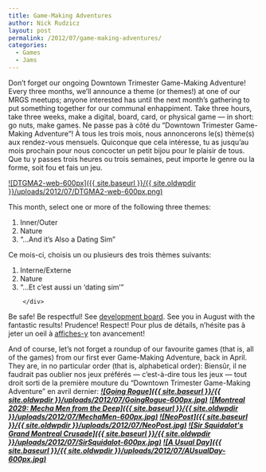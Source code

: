 ```yaml
---
title: Game-Making Adventures
author: Nick Rudzicz
layout: post
permalink: /2012/07/game-making-adventures/
categories:
  - Games
  - Jams
---
```


Don&#8217;t forget our ongoing Downtown Trimester Game-Making Adventure! Every three months, we&#8217;ll announce a theme (or themes!) at one of our MRGS meetups; anyone interested has until the next month&#8217;s gathering to put something together for our communal enhappiment. Take three hours, take three weeks, make a digital, board, card, or physical game &#8212; in short: go nuts, make games.</div>
Ne passe pas &agrave; c&ocirc;t&eacute; du &#8220;Downtown Trimester Game-Making Adventure&#8221;! &Agrave; tous les trois mois, nous annoncerons le(s) th&egrave;me(s) aux rendez-vous mensuels. Quiconque que cela int&eacute;resse, tu as jusqu&#8217;au mois prochain pour nous concocter un petit bijou pour le plaisir de tous. Que tu y passes trois heures ou trois semaines, peut importe le genre ou la forme, soit fou et fais un jeu.</div>
        </div>
        
        
 <a href="{{ site.baseurl }}/{{ site.oldwpdir }}/uploads/2012/07/DTGMA2-web-600px.png">![DTGMA2-web-600px]({{ site.baseurl }}/{{ site.oldwpdir }}/uploads/2012/07/DTGMA2-web-600px.png)</a>
 
This month, select one or more of the following three themes:
<ol>
            <li>
              Inner/Outer
            </li>
            <li>
              Nature
            </li>
            <li>
              &#8220;&#8230;And it&#8217;s Also a Dating Sim&#8221;
            </li>
          </ol>
        </div>
        
        
Ce mois-ci, choisis un ou plusieurs des trois th&egrave;mes suivants:
<ol>
            <li>
              Interne/Externe
            </li>
            <li>
              Nature
            </li>
            <li>
              &#8220;&#8230;Et c&#8217;est aussi un &#8216;dating sim&#8217;&#8221;
            </li>
          </ol>
        </div>
        
        
        </div>
        
        
Be safe! Be respectful! See <a href="http://oldforum.mrgs.ca/index.php/board,3.0.html">development board</a>. See you in August with the fantastic results!</div>
Prudence! Respect! Pour plus de d&eacute;tails, n&#8217;h&eacute;site pas &agrave; jeter un oeil &agrave; <a href="http://oldforum.mrgs.ca/index.php/board,3.0.html">affiches-y</a> ton avancement!</div>
                </div>

And of course, let&#8217;s not forget a roundup of our favourite games (that is, all of the games) from our first ever Game-Making Adventure, back in April. They are, in no particular order (that is, alphabetical order):</div>
Biens&ucirc;r, il ne faudrait pas oublier nos jeux pr&eacute;f&eacute;r&eacute;s &#8212; c&#8217;est-&agrave;-dire tous les jeux &#8212; tout droit sorti de la premi&egrave;re mouture du &#8220;Downtown Trimester Game-Making Adventure&#8221; en avril dernier: </div>
                      </div>
<em><strong><a href="http://oldforum.mrgs.ca/index.php/topic,17.0.html">![Going Rogue]({{ site.baseurl }}/{{ site.oldwpdir }}/uploads/2012/07/GoingRogue-600px.jpg)</a>
<em><strong><a href="http://oldforum.mrgs.ca/index.php/topic,13.0.html">![Montreal 2029: Mecha Men from the Deep]({{ site.baseurl }}/{{ site.oldwpdir }}/uploads/2012/07/MechaMen-600px.jpg)</a>
<em><strong><a href="http://oldforum.mrgs.ca/index.php/topic,27.0.html">![NeoPost]({{ site.baseurl }}/{{ site.oldwpdir }}/uploads/2012/07/NeoPost.jpg)</a>
<em><strong><a href="http://oldforum.mrgs.ca/index.php/topic,15.0.html">![Sir Squidalot&#039;s Grand Montreal Crusade]({{ site.baseurl }}/{{ site.oldwpdir }}/uploads/2012/07/SirSquidalot-600px.jpg)</a>
<em><strong><a href="http://oldforum.mrgs.ca/index.php/topic,28.0.html">![A Usual Day]({{ site.baseurl }}/{{ site.oldwpdir }}/uploads/2012/07/AUsualDay-600px.jpg)</a>
